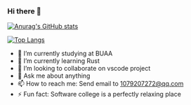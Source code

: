 ### Hi there 👋
[![Anurag's GitHub stats](https://github-readme-stats.vercel.app/api?username=Matrix53&count_private=true&show_icons=true&theme=radical)](https://github.com/anuraghazra/github-readme-stats)

[![Top Langs](https://github-readme-stats.vercel.app/api/top-langs/?username=Matrix53&layout=compact&theme=radical&card_width=445)](https://github.com/anuraghazra/github-readme-stats)

- 🔭 I’m currently studying at BUAA
- 🌱 I’m currently learning Rust
- 👯 I’m looking to collaborate on vscode project
- 💬 Ask me about anything
- 📫 How to reach me: Send email to 1079207272@qq.com
- ⚡ Fun fact: Software college is a perfectly relaxing place

<!--
**Matrix53/Matrix53** is a ✨ _special_ ✨ repository because its `README.md` (this file) appears on your GitHub profile.

Here are some ideas to get you started:

- 🔭 I’m currently working on ...
- 🌱 I’m currently learning ...
- 👯 I’m looking to collaborate on ...
- 🤔 I’m looking for help with ...
- 💬 Ask me about ...
- 📫 How to reach me: ...
- 😄 Pronouns: ...
- ⚡ Fun fact: ...
-->
